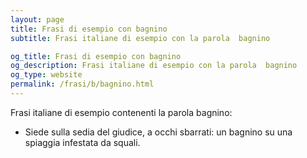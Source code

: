 ```yaml
---
layout: page
title: Frasi di esempio con bagnino 
subtitle: Frasi italiane di esempio con la parola  bagnino

og_title: Frasi di esempio con bagnino 
og_description: Frasi italiane di esempio con la parola  bagnino
og_type: website
permalink: /frasi/b/bagnino.html
---
```


Frasi italiane di esempio contenenti la parola bagnino:


- Siede sulla sedia del giudice, a occhi sbarrati: un bagnino su una spiaggia infestata da squali.
